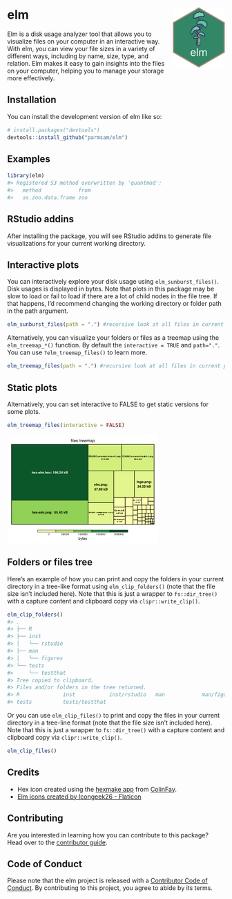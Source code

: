 
<!-- README.md is generated from README.Rmd. Please edit that file -->

# elm <img src="man/figures/logo.png" align="right" height="139" />

<!-- badges: start -->
<!-- badges: end -->

Elm is a disk usage analyzer tool that allows you to visualize files on your computer in an interactive way. With elm, you can view your file
sizes in a variety of different ways, including by name, size, type, and
relation. Elm makes it easy to gain insights into the files on your
computer, helping you to manage your storage more effectively.

## Installation

You can install the development version of elm like so:

``` r
# install.packages("devtools")
devtools::install_github("parmsam/elm")
```

## Examples

``` r
library(elm)
#> Registered S3 method overwritten by 'quantmod':
#>   method            from
#>   as.zoo.data.frame zoo
```

## RStudio addins

After installing the package, you will see RStudio addins to generate
file visualizations for your current working directory.

## Interactive plots

You can interactively explore your disk usage using
`elm_sunburst_files()`. Disk usages is displayed in bytes. Note that
plots in this package may be slow to load or fail to load if there are a
lot of child nodes in the file tree. If that happens, I’d recommend
changing the working directory or folder path in the path argument.

``` r
elm_sunburst_files(path = ".") #recursive look at all files in current path
```

Alternatively, you can visualize your folders or files as a treemap
using the `elm_treemap_*()` function. By default the
`interactive = TRUE` and `path="."`. You can use `?elm_treemap_files()`
to learn more.

``` r
elm_treemap_files(path = ".") #recursive look at all files in current path
```

<!-- # elm_treemap_folders(path = ".") #same with folders only instead -->

## Static plots

Alternatively, you can set interactive to FALSE to get static versions
for some plots.

``` r
elm_treemap_files(interactive = FALSE)
```

<img src="man/figures/README-unnamed-chunk-4-1.png" width="350px" />

## Folders or files tree

Here’s an example of how you can print and copy the folders in your
current directory in a tree-like format using `elm_clip_folders()` (note
that the file size isn’t included here). Note that this is just a
wrapper to `fs::dir_tree()` with a capture content and clipboard copy
via `clipr::write_clip()`.

``` r
elm_clip_folders()
#> .
#> ├── R
#> ├── inst
#> │   └── rstudio
#> ├── man
#> │   └── figures
#> └── tests
#>     └── testthat
#> Tree copied to clipboard.
#> Files and/or folders in the tree returned.
#> R              inst           inst/rstudio   man            man/figures    
#> tests          tests/testthat
```

Or you can use `elm_clip_files()` to print and copy the files in your
current directory in a tree-line format (note that the file size isn’t
included here). Note that this is just a wrapper to `fs::dir_tree()`
with a capture content and clipboard copy via `clipr::write_clip()`.

``` r
elm_clip_files()
```

## Credits

- Hex icon created using the [hexmake
  app](https://connect.thinkr.fr/hexmake/) from
  [ColinFay](https://github.com/ColinFay/hexmake).
- <a href="https://www.flaticon.com/free-icons/elm" title="elm icons">Elm
  icons created by Icongeek26 - Flaticon</a>

## Contributing

Are you interested in learning how you can contribute to this package?
Head over to the [contributor guide](CONTRIBUTING.md).

## Code of Conduct

Please note that the elm project is released with a [Contributor Code of
Conduct](https://contributor-covenant.org/version/2/1/CODE_OF_CONDUCT.html).
By contributing to this project, you agree to abide by its terms.
